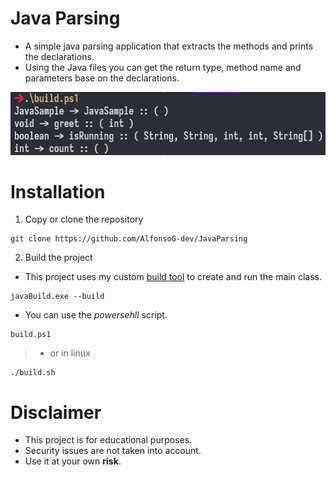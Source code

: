 # Java Parsing
- A simple java parsing application that extracts the methods and prints the declarations.
- Using the Java files you can get the return type, method name and parameters base on the declarations.

![expected_output](./docs/sample.png)

# Installation
1. Copy or clone the repository
```shell
git clone https://github.com/AlfonsoG-dev/JavaParsing
```
2. Build the project
- This project uses my custom [build tool](https://github.com/AlfonsoG-dev/javaBuild) to create and run the main class.
```shell
javaBuild.exe --build
```
- You can use the *powersehll* script.
```shell
build.ps1
```
>- or in linux
```shell
./build.sh
```

# Disclaimer
- This project is for educational purposes.
- Security issues are not taken into account.
- Use it at your own **risk**.